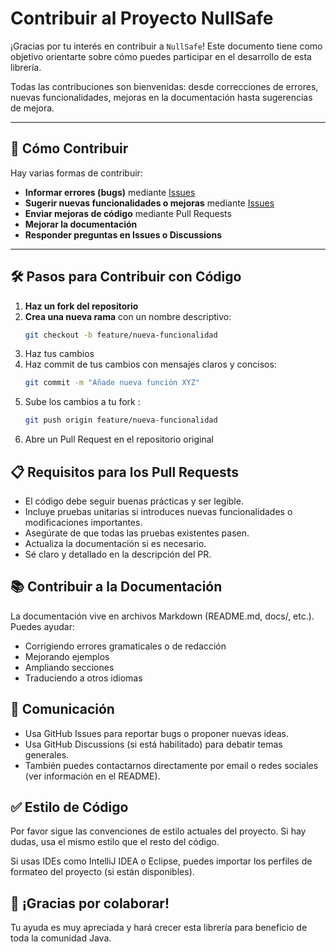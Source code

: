 # Contribuir al Proyecto NullSafe

¡Gracias por tu interés en contribuir a `NullSafe`! Este documento tiene como objetivo orientarte sobre cómo puedes participar en el desarrollo de esta librería.

Todas las contribuciones son bienvenidas: desde correcciones de errores, nuevas funcionalidades, mejoras en la documentación hasta sugerencias de mejora.

---

## 🧩 Cómo Contribuir

Hay varias formas de contribuir:

- **Informar errores (bugs)** mediante [Issues](https://github.com/yasmramos/nullsafe/issues) 
- **Sugerir nuevas funcionalidades o mejoras** mediante [Issues](https://github.com/yasmramos/nullsafe/issues) 
- **Enviar mejoras de código** mediante Pull Requests
- **Mejorar la documentación**
- **Responder preguntas en Issues o Discussions**

---

## 🛠️ Pasos para Contribuir con Código

1. **Haz un fork del repositorio**
2. **Crea una nueva rama** con un nombre descriptivo:
   ```bash
   git checkout -b feature/nueva-funcionalidad
3. Haz tus cambios
4. Haz commit de tus cambios  con mensajes claros y concisos:
   ```bash
   git commit -m "Añade nueva función XYZ"
5. Sube los cambios a tu fork :
   ```bash 
   git push origin feature/nueva-funcionalidad
6. Abre un Pull Request  en el repositorio original

## 📋 Requisitos para los Pull Requests 

  - El código debe seguir buenas prácticas y ser legible.
  - Incluye pruebas unitarias si introduces nuevas funcionalidades o modificaciones importantes.
  - Asegúrate de que todas las pruebas existentes pasen.
  - Actualiza la documentación si es necesario.
  - Sé claro y detallado en la descripción del PR.
     
## 📚 Contribuir a la Documentación

La documentación vive en archivos Markdown (README.md, docs/, etc.). Puedes ayudar: 

 - Corrigiendo errores gramaticales o de redacción
 - Mejorando ejemplos
 - Ampliando secciones
 - Traduciendo a otros idiomas
    
## 💬 Comunicación

- Usa GitHub Issues  para reportar bugs o proponer nuevas ideas.
- Usa GitHub Discussions  (si está habilitado) para debatir temas generales.
- También puedes contactarnos directamente por email o redes sociales (ver información en el README).

## ✅ Estilo de Código

Por favor sigue las convenciones de estilo actuales del proyecto. Si hay dudas, usa el mismo estilo que el resto del código. 

Si usas IDEs como IntelliJ IDEA o Eclipse, puedes importar los perfiles de formateo del proyecto (si están disponibles). 

## 🙌 ¡Gracias por colaborar! 

Tu ayuda es muy apreciada y hará crecer esta librería para beneficio de toda la comunidad Java. 
